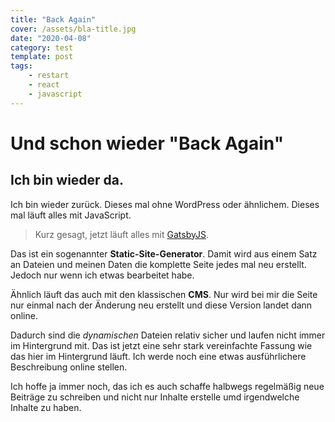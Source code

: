 ```yaml
---
title: "Back Again"
cover: /assets/bla-title.jpg
date: "2020-04-08"
category: test
template: post
tags:
    - restart
    - react
    - javascript
---
```


# Und schon wieder \"Back Again\"

## Ich bin wieder da.

Ich bin wieder zurück. Dieses mal ohne WordPress oder ähnlichem. Dieses mal läuft alles mit JavaScript.

> Kurz gesagt, jetzt läuft alles mit [GatsbyJS](https://gatsbyjs.org).

Das ist ein sogenannter **Static-Site-Generator**. Damit wird aus einem Satz an Dateien und meinen Daten die komplette Seite jedes mal neu erstellt. Jedoch nur wenn ich etwas bearbeitet habe.

Ähnlich läuft das auch mit den klassischen **CMS**. Nur wird bei mir die Seite nur einmal nach der Änderung neu erstellt und diese Version landet dann online.

Dadurch sind die _dynamischen_ Dateien relativ sicher und laufen nicht immer im Hintergrund mit. Das ist jetzt eine sehr stark vereinfachte Fassung wie das hier im Hintergrund läuft. Ich werde noch eine etwas ausführlichere Beschreibung online stellen.

Ich hoffe ja immer noch, das ich es auch schaffe halbwegs regelmäßig neue Beiträge zu schreiben und nicht nur Inhalte erstelle umd irgendwelche Inhalte zu haben.


